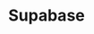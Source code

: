 ---
created: '2025-09-16T15:05:15.652443'
modified: '2025-09-19T06:58:56.105552'
ship_factor: 5
subtype: mcp-servers
tags: []
title: Supabase
type: tool
version: 1
---